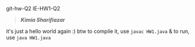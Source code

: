 git-hw-Q2
IE-HW1-Q2
>**_Kimia Sharifiazar_**

it's just a hello world again :) btw to compile it, use ` javac HW1.java ` & to run, use ` java HW1.java `
